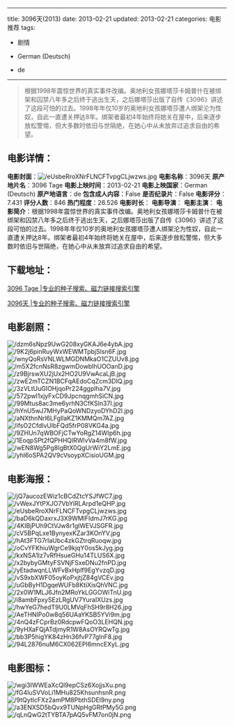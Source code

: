 
---
title: 3096天(2013)
date: 2013-02-21
updated: 2013-02-21
categories: 电影推荐
tags:
- 剧情

- German (Deutsch)
- de
---


> 根据1998年震惊世界的真实事件改编。奥地利女孩娜塔莎卡姆普什在被绑架和囚禁八年多之后终于逃出生天，之后娜塔莎出版了自传《3096》讲述了这段可怕的过去。1998年年仅10岁的奥地利女孩娜塔莎遭人绑架沦为性奴，自此一直遭关押达8年。绑架者最初4年始终将她关在屋中，后来逐步放松警惕，但大多数时依旧与世隔绝，在她心中从未放弃过追求自由的希望。

## **电影详情**：

**电影封面**：<img src="https://image.tmdb.org/t/p/w200/eUsbeRroXNrFLNCFTvpgCLjwzws.jpg" alt="/eUsbeRroXNrFLNCFTvpgCLjwzws.jpg" title="/eUsbeRroXNrFLNCFTvpgCLjwzws.jpg">
**电影名称**：3096天
**原产地片名**：3096 Tage
**电影上映时间**：2013-02-21
**电影上映国家**：German (Deutsch)
**原产地语言**：de
**包含成人内容**：False
**是否纪录片**：False
**电影评分**：7.431
**评分人数**：846
**热门程度**：26.526
**电影时长**：
**电影导演**：
**电影主演**：
**电影简介**：根据1998年震惊世界的真实事件改编。奥地利女孩娜塔莎卡姆普什在被绑架和囚禁八年多之后终于逃出生天，之后娜塔莎出版了自传《3096》讲述了这段可怕的过去。1998年年仅10岁的奥地利女孩娜塔莎遭人绑架沦为性奴，自此一直遭关押达8年。绑架者最初4年始终将她关在屋中，后来逐步放松警惕，但大多数时依旧与世隔绝，在她心中从未放弃过追求自由的希望。

## **下载地址**：
[3096 Tage |专业的种子搜索、磁力链接搜索引擎](https://movie.amd794.com:2083/?search=3096%20Tage&ordering=&mode=match_phrase&page_size=10&page=1)

[3096天 |专业的种子搜索、磁力链接搜索引擎](https://movie.amd794.com:2083/?search=3096%E5%A4%A9&ordering=&mode=match_phrase&page_size=10&page=1)
 

## **电影剧照**：
<img src="https://image.tmdb.org/t/p/original/dzm6sNpz9UwG208xyGKAJ6e4ybA.jpg" alt="/dzm6sNpz9UwG208xyGKAJ6e4ybA.jpg" title="/dzm6sNpz9UwG208xyGKAJ6e4ybA.jpg"><img src="https://image.tmdb.org/t/p/original/9K2j6pinRuyWxWEWMTpbjSlsn6F.jpg" alt="/9K2j6pinRuyWxWEWMTpbjSlsn6F.jpg" title="/9K2j6pinRuyWxWEWMTpbjSlsn6F.jpg"><img src="https://image.tmdb.org/t/p/original/wnyQoRsVNLWLMGDNMkaO1CZUUv8.jpg" alt="/wnyQoRsVNLWLMGDNMkaO1CZUUv8.jpg" title="/wnyQoRsVNLWLMGDNMkaO1CZUUv8.jpg"><img src="https://image.tmdb.org/t/p/original/m5X2fcnNsR8zgwmDowbIhUOOanD.jpg" alt="/m5X2fcnNsR8zgwmDowbIhUOOanD.jpg" title="/m5X2fcnNsR8zgwmDowbIhUOOanD.jpg"><img src="https://image.tmdb.org/t/p/original/z9BjrswXU2jUx2HO2U9VwAcaLjB.jpg" alt="/z9BjrswXU2jUx2HO2U9VwAcaLjB.jpg" title="/z9BjrswXU2jUx2HO2U9VwAcaLjB.jpg"><img src="https://image.tmdb.org/t/p/original/zwE2mTCZN1BCFqAEdoCqZcm3DIQ.jpg" alt="/zwE2mTCZN1BCFqAEdoCqZcm3DIQ.jpg" title="/zwE2mTCZN1BCFqAEdoCqZcm3DIQ.jpg"><img src="https://image.tmdb.org/t/p/original/3zVLtUuGIOHjqoPr224ggpIha7V.jpg" alt="/3zVLtUuGIOHjqoPr224ggpIha7V.jpg" title="/3zVLtUuGIOHjqoPr224ggpIha7V.jpg"><img src="https://image.tmdb.org/t/p/original/572pwI1xjyFxCD9JpcnqgmhSiCN.jpg" alt="/572pwI1xjyFxCD9JpcnqgmhSiCN.jpg" title="/572pwI1xjyFxCD9JpcnqgmhSiCN.jpg"><img src="https://image.tmdb.org/t/p/original/99Mtus8ac3me6yrhN3CfKSln37I.jpg" alt="/99Mtus8ac3me6yrhN3CfKSln37I.jpg" title="/99Mtus8ac3me6yrhN3CfKSln37I.jpg"><img src="https://image.tmdb.org/t/p/original/hYnU5wJ7MHyPaQoWNDzyoDYhD2l.jpg" alt="/hYnU5wJ7MHyPaQoWNDzyoDYhD2l.jpg" title="/hYnU5wJ7MHyPaQoWNDzyoDYhD2l.jpg"><img src="https://image.tmdb.org/t/p/original/aNXthnNrl6LFgllaKZ1KMMQm7AZ.jpg" alt="/aNXthnNrl6LFgllaKZ1KMMQm7AZ.jpg" title="/aNXthnNrl6LFgllaKZ1KMMQm7AZ.jpg"><img src="https://image.tmdb.org/t/p/original/ifsO2CfdlvUlbFQd5frP08VKG4a.jpg" alt="/ifsO2CfdlvUlbFQd5frP08VKG4a.jpg" title="/ifsO2CfdlvUlbFQd5frP08VKG4a.jpg"><img src="https://image.tmdb.org/t/p/original/9ZHUn7qWBOFjCTwYoRgZ14WIp6h.jpg" alt="/9ZHUn7qWBOFjCTwYoRgZ14WIp6h.jpg" title="/9ZHUn7qWBOFjCTwYoRgZ14WIp6h.jpg"><img src="https://image.tmdb.org/t/p/original/1EoqpSPt2fQPHHQlRWlvVa4m8fW.jpg" alt="/1EoqpSPt2fQPHHQlRWlvVa4m8fW.jpg" title="/1EoqpSPt2fQPHHQlRWlvVa4m8fW.jpg"><img src="https://image.tmdb.org/t/p/original/wEN8Wg5Pg8IgBtX0QgUrWiY2LmE.jpg" alt="/wEN8Wg5Pg8IgBtX0QgUrWiY2LmE.jpg" title="/wEN8Wg5Pg8IgBtX0QgUrWiY2LmE.jpg"><img src="https://image.tmdb.org/t/p/original/yhl6oSPA2QV9cVsoypXCisioUGM.jpg" alt="/yhl6oSPA2QV9cVsoypXCisioUGM.jpg" title="/yhl6oSPA2QV9cVsoypXCisioUGM.jpg">

## **电影海报**：
<img src="https://image.tmdb.org/t/p/original/jQ7aucozEWiz1cBCdZtcYSJfWC7.jpg" alt="/jQ7aucozEWiz1cBCdZtcYSJfWC7.jpg" title="/jQ7aucozEWiz1cBCdZtcYSJfWC7.jpg"><img src="https://image.tmdb.org/t/p/original/vWexJYtPXJO7VbYiRLArpd1eQHP.jpg" alt="/vWexJYtPXJO7VbYiRLArpd1eQHP.jpg" title="/vWexJYtPXJO7VbYiRLArpd1eQHP.jpg"><img src="https://image.tmdb.org/t/p/original/eUsbeRroXNrFLNCFTvpgCLjwzws.jpg" alt="/eUsbeRroXNrFLNCFTvpgCLjwzws.jpg" title="/eUsbeRroXNrFLNCFTvpgCLjwzws.jpg"><img src="https://image.tmdb.org/t/p/original/baD6kQDaxrxJ3X9WMlFIdmJ7rKG.jpg" alt="/baD6kQDaxrxJ3X9WMlFIdmJ7rKG.jpg" title="/baD6kQDaxrxJ3X9WMlFIdmJ7rKG.jpg"><img src="https://image.tmdb.org/t/p/original/4KIBjPUh9CtVJw8r1glWEVJSGFR.jpg" alt="/4KIBjPUh9CtVJw8r1glWEVJSGFR.jpg" title="/4KIBjPUh9CtVJw8r1glWEVJSGFR.jpg"><img src="https://image.tmdb.org/t/p/original/cV5BPqLxe1BynyexKZar3KOnYV.jpg" alt="/cV5BPqLxe1BynyexKZar3KOnYV.jpg" title="/cV5BPqLxe1BynyexKZar3KOnYV.jpg"><img src="https://image.tmdb.org/t/p/original/hAt3FTG7rIaUbc4zkGZtrqRuoqw.jpg" alt="/hAt3FTG7rIaUbc4zkGZtrqRuoqw.jpg" title="/hAt3FTG7rIaUbc4zkGZtrqRuoqw.jpg"><img src="https://image.tmdb.org/t/p/original/oCvYFKhiuWgrCe9kjqY0os5kJyg.jpg" alt="/oCvYFKhiuWgrCe9kjqY0os5kJyg.jpg" title="/oCvYFKhiuWgrCe9kjqY0os5kJyg.jpg"><img src="https://image.tmdb.org/t/p/original/kxNSA1lz7vRfHsueGHu14TLUS6X.jpg" alt="/kxNSA1lz7vRfHsueGHu14TLUS6X.jpg" title="/kxNSA1lz7vRfHsueGHu14TLUS6X.jpg"><img src="https://image.tmdb.org/t/p/original/x2bybyGMtyFSVNjFSxeDNu2fnPD.jpg" alt="/x2bybyGMtyFSVNjFSxeDNu2fnPD.jpg" title="/x2bybyGMtyFSVNjFSxeDNu2fnPD.jpg"><img src="https://image.tmdb.org/t/p/original/yEtadwqnLLWFvBxHplf9EgYvzqD.jpg" alt="/yEtadwqnLLWFvBxHplf9EgYvzqD.jpg" title="/yEtadwqnLLWFvBxHplf9EgYvzqD.jpg"><img src="https://image.tmdb.org/t/p/original/vS9xbXWF05oyKoPxjtjZ84gVCEv.jpg" alt="/vS9xbXWF05oyKoPxjtjZ84gVCEv.jpg" title="/vS9xbXWF05oyKoPxjtjZ84gVCEv.jpg"><img src="https://image.tmdb.org/t/p/original/uGbByH1DgqeWUFb8KtiXisQhVNC.jpg" alt="/uGbByH1DgqeWUFb8KtiXisQhVNC.jpg" title="/uGbByH1DgqeWUFb8KtiXisQhVNC.jpg"><img src="https://image.tmdb.org/t/p/original/2x0W1MLJ6Jfn2MRoYkLGGOWiTnU.jpg" alt="/2x0W1MLJ6Jfn2MRoYkLGGOWiTnU.jpg" title="/2x0W1MLJ6Jfn2MRoYkLGGOWiTnU.jpg"><img src="https://image.tmdb.org/t/p/original/i8ambFpxySEzLRgUV7YuraIXUzs.jpg" alt="/i8ambFpxySEzLRgUV7YuraIXUzs.jpg" title="/i8ambFpxySEzLRgUV7YuraIXUzs.jpg"><img src="https://image.tmdb.org/t/p/original/hwYeG7hedT9U0LMVqFhSH9r8H26.jpg" alt="/hwYeG7hedT9U0LMVqFhSH9r8H26.jpg" title="/hwYeG7hedT9U0LMVqFhSH9r8H26.jpg"><img src="https://image.tmdb.org/t/p/original/AeTHNlPo0w8q56UAaYKSB5YVi9m.jpg" alt="/AeTHNlPo0w8q56UAaYKSB5YVi9m.jpg" title="/AeTHNlPo0w8q56UAaYKSB5YVi9m.jpg"><img src="https://image.tmdb.org/t/p/original/4nQ4zFCprBz0RdcpwFQoO3LEHQN.jpg" alt="/4nQ4zFCprBz0RdcpwFQoO3LEHQN.jpg" title="/4nQ4zFCprBz0RdcpwFQoO3LEHQN.jpg"><img src="https://image.tmdb.org/t/p/original/9yHXaFQjATdjmyR1W8AsOYRQwTg.jpg" alt="/9yHXaFQjATdjmyR1W8AsOYRQwTg.jpg" title="/9yHXaFQjATdjmyR1W8AsOYRQwTg.jpg"><img src="https://image.tmdb.org/t/p/original/bb3P5higYK84zHn36fvP77glnF8.jpg" alt="/bb3P5higYK84zHn36fvP77glnF8.jpg" title="/bb3P5higYK84zHn36fvP77glnF8.jpg"><img src="https://image.tmdb.org/t/p/original/94L2876nuM6CX062EPl6mncEXyL.jpg" alt="/94L2876nuM6CX062EPl6mncEXyL.jpg" title="/94L2876nuM6CX062EPl6mncEXyL.jpg">

## **电影图标**：
<img src="https://image.tmdb.org/t/p/original/wgi3IWWEaXcQl9epCSz6XojjsXu.png" alt="/wgi3IWWEaXcQl9epCSz6XojjsXu.png" title="/wgi3IWWEaXcQl9epCSz6XojjsXu.png"><img src="https://image.tmdb.org/t/p/original/fG4IuSVVoLi1MHu825KhsunhsnR.png" alt="/fG4IuSVVoLi1MHu825KhsunhsnR.png" title="/fG4IuSVVoLi1MHu825KhsunhsnR.png"><img src="https://image.tmdb.org/t/p/original/9tQytlcFXz2amPM8PbthSDEl9ny.png" alt="/9tQytlcFXz2amPM8PbthSDEl9ny.png" title="/9tQytlcFXz2amPM8PbthSDEl9ny.png"><img src="https://image.tmdb.org/t/p/original/a3ENXSD5bQvx9TUNpHgGRtPMy5G.png" alt="/a3ENXSD5bQvx9TUNpHgGRtPMy5G.png" title="/a3ENXSD5bQvx9TUNpHgGRtPMy5G.png"><img src="https://image.tmdb.org/t/p/original/qLnQwG2tTYBTA7pAQ5vFM7on0jN.png" alt="/qLnQwG2tTYBTA7pAQ5vFM7on0jN.png" title="/qLnQwG2tTYBTA7pAQ5vFM7on0jN.png">
